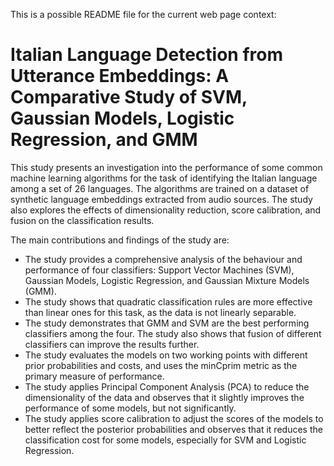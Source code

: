 This is a possible README file for the current web page context:

# Italian Language Detection from Utterance Embeddings: A Comparative Study of SVM, Gaussian Models, Logistic Regression, and GMM

This study presents an investigation into the performance of some common machine learning algorithms for the task of identifying the Italian language among a set of 26 languages. The algorithms are trained on a dataset of synthetic language embeddings extracted from audio sources. The study also explores the effects of dimensionality reduction, score calibration, and fusion on the classification results.

The main contributions and findings of the study are:

- The study provides a comprehensive analysis of the behaviour and performance of four classifiers: Support Vector Machines (SVM), Gaussian Models, Logistic Regression, and Gaussian Mixture Models (GMM).
- The study shows that quadratic classification rules are more effective than linear ones for this task, as the data is not linearly separable.
- The study demonstrates that GMM and SVM are the best performing classifiers among the four. The study also shows that fusion of different classifiers can improve the results further.
- The study evaluates the models on two working points with different prior probabilities and costs, and uses the minCprim metric as the primary measure of performance.
- The study applies Principal Component Analysis (PCA) to reduce the dimensionality of the data and observes that it slightly improves the performance of some models, but not significantly.
- The study applies score calibration to adjust the scores of the models to better reflect the posterior probabilities and observes that it reduces the classification cost for some models, especially for SVM and Logistic Regression.
